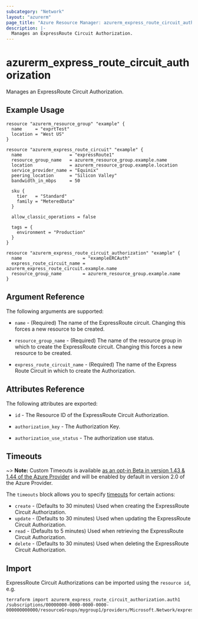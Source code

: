 ```yaml
---
subcategory: "Network"
layout: "azurerm"
page_title: "Azure Resource Manager: azurerm_express_route_circuit_authorization"
description: |-
  Manages an ExpressRoute Circuit Authorization.
---
```


# azurerm_express_route_circuit_authorization

Manages an ExpressRoute Circuit Authorization.

## Example Usage

```hcl
resource "azurerm_resource_group" "example" {
  name     = "exprtTest"
  location = "West US"
}

resource "azurerm_express_route_circuit" "example" {
  name                  = "expressRoute1"
  resource_group_name   = azurerm_resource_group.example.name
  location              = azurerm_resource_group.example.location
  service_provider_name = "Equinix"
  peering_location      = "Silicon Valley"
  bandwidth_in_mbps     = 50

  sku {
    tier   = "Standard"
    family = "MeteredData"
  }

  allow_classic_operations = false

  tags = {
    environment = "Production"
  }
}

resource "azurerm_express_route_circuit_authorization" "example" {
  name                       = "exampleERCAuth"
  express_route_circuit_name = azurerm_express_route_circuit.example.name
  resource_group_name        = azurerm_resource_group.example.name
}
```

## Argument Reference

The following arguments are supported:

* `name` - (Required) The name of the ExpressRoute circuit. Changing this forces a
    new resource to be created.

* `resource_group_name` - (Required) The name of the resource group in which to
    create the ExpressRoute circuit. Changing this forces a new resource to be created.

* `express_route_circuit_name` - (Required) The name of the Express Route Circuit in which to create the Authorization.


## Attributes Reference

The following attributes are exported:

* `id` - The Resource ID of the ExpressRoute Circuit Authorization.

* `authorization_key` - The Authorization Key.

* `authorization_use_status` - The authorization use status.

## Timeouts

~> **Note:** Custom Timeouts is available [as an opt-in Beta in version 1.43 & 1.44 of the Azure Provider](/docs/providers/azurerm/guides/2.0-beta.html) and will be enabled by default in version 2.0 of the Azure Provider.

The `timeouts` block allows you to specify [timeouts](https://www.terraform.io/docs/configuration/resources.html#timeouts) for certain actions:

* `create` - (Defaults to 30 minutes) Used when creating the ExpressRoute Circuit Authorization.
* `update` - (Defaults to 30 minutes) Used when updating the ExpressRoute Circuit Authorization.
* `read` - (Defaults to 5 minutes) Used when retrieving the ExpressRoute Circuit Authorization.
* `delete` - (Defaults to 30 minutes) Used when deleting the ExpressRoute Circuit Authorization.

## Import

ExpressRoute Circuit Authorizations can be imported using the `resource id`, e.g.

```shell
terraform import azurerm_express_route_circuit_authorization.auth1 /subscriptions/00000000-0000-0000-0000-000000000000/resourceGroups/mygroup1/providers/Microsoft.Network/expressRouteCircuits/myExpressRoute/authorizations/auth1
```
